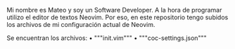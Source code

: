 Mi nombre es Mateo y soy un Software Developer. A la hora de programar utilizo el editor de textos Neovim. 
Por eso, en este repositorio tengo subidos los archivos de mi configuración actual de Neovim.

Se encuentran los archivos:
•	"""init.vim"""
• """coc-settings.json"""

